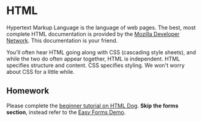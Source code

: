 # HTML

Hypertext Markup Language is the language of web pages. The best, most complete HTML documentation is provided by the [Mozilla Developer Network][mdn-html]. This documentation is your friend.

You'll often hear HTML going along with CSS (cascading style sheets),
and while the two do often appear together, HTML is independent.  HTML
specifies structure and content. CSS specifies styling. We won't worry
about CSS for a little while.

## Homework

Please complete the [beginner tutorial on HTML Dog][html-dog-tutorial].  **Skip the forms section**, instead refer to the [Easy Forms Demo][easy-forms-demo].

[html-dog-tutorial]: http://www.htmldog.com/guides/html/beginner/
[mdn-html]: https://developer.mozilla.org/en-US/docs/Web/HTML/Element
[easy-forms-demo]: https://github.com/appacademy/curriculum/tree/master/rails/demos/easy_forms_demo
